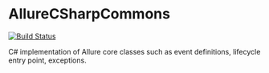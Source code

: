 AllureCSharpCommons
=====================
[![Build Status](https://travis-ci.org/ilya-murzinov/AllureCSharpCommons.svg?branch=master)](https://travis-ci.org/ilya-murzinov/AllureCSharpCommons)

C# implementation of Allure core classes such as event definitions, lifecycle entry point, exceptions.
